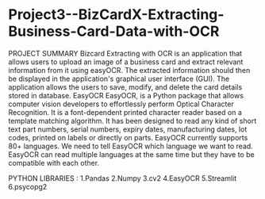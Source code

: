 # Project3--BizCardX-Extracting-Business-Card-Data-with-OCR

PROJECT SUMMARY
Bizcard Extracting with OCR is an application that allows users to upload an image of a business card and extract relevant information from it using easyOCR.
The extracted information should then be displayed in the application's graphical user interface (GUI).
The application allows the users to save, modify, and delete the card details stored in database.
EasyOCR
EasyOCR, is a Python package that allows computer vision developers to effortlessly perform Optical Character Recognition. It is a font-dependent printed character reader based on a template matching algorithm. It has been designed to read any kind of short text part numbers, serial numbers, expiry dates, manufacturing dates, lot codes, printed on labels or directly on parts. EasyOCR currently supports 80+ languages. We need to tell EasyOCR which language we want to read. EasyOCR can read multiple languages at the same time but they have to be compatible with each other.

PYTHON LIBRARIES :
1.Pandas
2.Numpy
3.cv2
4.EasyOCR
5.Streamlit
6.psycopg2
